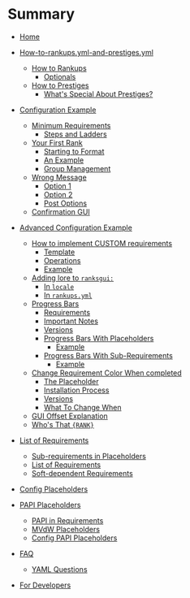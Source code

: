 # Summary
- [Home]()
- [How-to-rankups.yml-and-prestiges.yml](./How-to-rankups.yml-and-prestiges.yml.md)
  - [How to Rankups]()
    - [Optionals]()
  - [How to Prestiges]()
    - [What's Special About Prestiges?]()

- [Configuration Example]()
  - [Minimum Requirements]()
    - [Steps and Ladders]()
  - [Your First Rank]()
    - [Starting to Format]()
    - [An Example]()
    - [Group Management]()
  - [Wrong Message]()
    - [Option 1]()
    - [Option 2]()
    - [Post Options]()
  - [Confirmation GUI]()

- [Advanced Configuration Example]()
  - [How to implement CUSTOM requirements]()
    - [Template]()
    - [Operations]()
    - [Example]()
  - [Adding lore to `ranksgui:`]()
    - [In `locale`]()
    - [In `rankups.yml`]()
  - [Progress Bars]()
    - [Requirements]()
    - [Important Notes]()
    - [Versions]()
    - [Progress Bars With Placeholders]()
      - [Example]()
    - [Progress Bars With Sub-Requirements]()
      - [Example]()
  - [Change Requirement Color When completed]()
    - [The Placeholder]()
    - [Installation Process]()
    - [Versions]()
    - [What To Change When]()
  - [GUI Offset Explanation]()
  - [Who's That `{RANK}`]()

- [List of Requirements]()
  - [Sub-requirements in Placeholders]()
  - [List of Requirements]()
  - [Soft-dependent Requirements]()

- [Config Placeholders]()

- [PAPI Placeholders]()
  - [PAPI in Requirements]()
  - [MVdW Placeholders]()
  - [Config PAPI Placeholders]()

- [FAQ]()
  - [YAML Questions]()

- [For Developers]()
